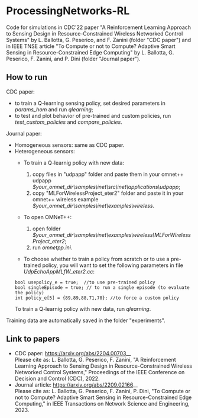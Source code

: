 # ProcessingNetworks-RL
Code for simulations in CDC'22 paper "A Reinforcement Learning Approach to Sensing Design in Resource-Constrained Wireless Networked Control Systems" by L. Ballotta, G. Peserico, and F. Zanini (folder "CDC paper") and in IEEE TNSE article "To Compute or not to Compute? Adaptive Smart Sensing in Resource-Constrained Edge Computing" by L. Ballotta, G. Peserico, F. Zanini, and P. Dini (folder "Journal paper").

## How to run
CDC paper: 
- to train a Q-learning sensing policy,
set desired parameters in _params_hom_ and run _qlearning_;
- to test and plot behavior of pre-trained and custom policies,
run _test_custom_policies_ and _compare_policies_.

Journal paper:
- Homogeneous sensors: same as CDC paper.
- Heterogeneous sensors:
  - To train a Q-learnig policy with new data:
    1. copy files in "udpapp" folder and paste them in your omnet++ udpapp _$your_omnet_dir\samples\inet\src\inet\applications\udpapp_;
    2. copy "MLForWirelessProject_eter2" folder and paste it in your omnet++ wireless example _$your_omnet_dir\samples\inet\examples\wireless_.

  - To open OMNeT++:
    1. open folder _$your_omnet_dir\samples\inet\examples\wireless\MLForWirelessProject_eter2_;
    2. run _omnetpp.ini_.

  - To choose whether to train a policy from scratch or to use a pre-trained policy,
  you will want to set the following parameters in file _UdpEchoAppMLfW_eter2.cc_:
  ``` 
  bool usepolicy_e = true;  //to use pre-trained policy
  bool singleEpisode = true; // to run a single episode (to evaluate the policy)
  int policy_e[5] = {89,89,88,71,70}; //to force a custom policy
  ```
  To train a Q-learnig policy with new data,
  run _qlearning_.

Training data are automatically saved in the folder "experiments".

## Link to papers
- CDC paper: https://arxiv.org/abs/2204.00703__  
  Please cite as: L. Ballotta, G. Peserico, F. Zanini,
  "A Reinforcement Learning Approach to Sensing Design in Resource-Constrained Wireless Networked Control Systems,"
  Proceedings of the IEEE Conference on Decision and Control (CDC), 2022.
- Journal article: https://arxiv.org/abs/2209.02166__  
  Please cite as: L. Ballotta, G. Peserico, F. Zanini, P. Dini,
  "To Compute or not to Compute? Adaptive Smart Sensing in Resource-Constrained Edge Computing,"
  in IEEE Transactions on Network Science and Engineering, 2023.
